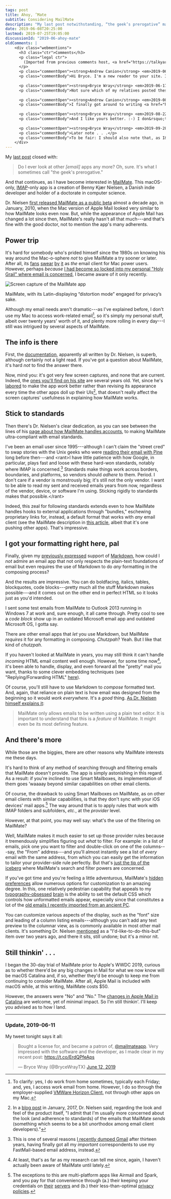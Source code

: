 ```yaml
---
tags: post
title: Ahoy, ’Mate
subtitle: Considering MailMate
description: "My last post notwithstanding, “the geek’s prerogative” makes it okay to try other email apps—like MailMate."
date: 2019-06-08T20:25:00
lastmod: 2019-07-25T19:05:00
discussionId: "2019-06-ahoy-mate"
oldComments: |
    <div class="webmentions">
      <h3 class="ctr">Comments</h3>
      <p class="legal ctr">
        (Imported from previous comments host, <a href="https://talkyard.io" target="_blank" rel="nofollow">Talkyard</a>.)
      </p>
      <p class="commentOpen"><strong>Andrew Canion</strong> <em>2019-06-16</em></p>
      <p class="commentBody">Hi Bryce. I'm a new reader to your site. I found you when I was searching for information about MailMate. Thanks for this great overview. I've also enjoyed some of your other articles. I've now subscribed to your RSS feed, as I think your writing is great.</p>
    
      <p class="commentOpen"><strong>Bryce Wray</strong> <em>2019-06-17</em></p>
      <p class="commentBody">Not sure which of my relatives posted these kind comments under Mr. Canion&rsquo;s name :-) &mdash; but I appreciate them tremendously.</p>
    
      <p class="commentOpen"><strong>Andrew Canion</strong> <em>2019-08-21</em></p>
      <p class="commentBody">I finally got around to writing <a href="https://canion.me/mailmate-review" target="_blank" rel="nofollow">my own review of MailMate</a>.</p>
    
      <p class="commentOpen"><strong>Bryce Wray</strong> <em>2019-08-22</em></p>
      <p class="commentBody">And I like yours better. :-) I don&rsquo;t qualify as a power email user, particularly because I don&rsquo;t keep my business email with my personal email (don&rsquo;t want my employer&rsquo;s chosen MDM software on my primary iPhone, and such access isn&rsquo;t allowed on my Mac even if I <strong>did</strong> want it), so I would urge those who do so to read your review. You noted many superb MailMate features I either neglected to mention or didn&rsquo;t find germane to my more mundane use case.</p>
    
      <p class="commentOpen"><strong>Bryce Wray</strong> <em>2019-09-28</em></p>
      <p class="commentBody">Later note . . .</p>
      <p class="commentBody">To be fair: I should also note that, as I&rsquo;d originally suspected, MailMate has turned out to be more than my relatively pedestrian scenario really needs &mdash; but I&rsquo;m very much <em><strong>not</strong></em> sorry that I bought a license and became a patron. Dr. Nielsen&rsquo;s work is easily worthy of both.</p>
    </div>
---
```


My [last post](/posts/2019/05/the-holy-mail) closed with:

> Do I ever look at other *[email]* apps any more? Oh, sure. It's what I sometimes call "the geek's prerogative."

And that continues, as I have become interested in [MailMate](https://freron.com). This macOS-only, [IMAP](https://en.wikipedia.org/wiki/Internet_Message_Access_Protocol)-only app is a creation of Benny Kjær Nielsen, a Danish indie developer and holder of a doctorate in computer science.

Dr. Nielsen [first released MailMate as a public beta](https://blog.freron.com/2010/first-beta-released/) almost a decade ago, in January, 2010, when the Mac version of Apple Mail looked very similar to how MailMate looks even now. But, while the appearance of Apple Mail has changed a lot since then, MailMate's really hasn't all that much---and that's fine with the good doctor, not to mention the app's many adherents.

## Power trip

It's hard for somebody who's prided himself since the 1980s on knowing his way around the Mac-o-sphere *not* to give MailMate a try sooner or later. After all, its [fans](https://www.youtube.com/watch?v=e_SlbQzL9lc) [swear](https://brettterpstra.com/2018/01/08/best-of-2017-working-on-macos/) [by](https://www.slant.co/options/1952/~mailmate-review) [it](https://www.youtube.com/playlist?list=PLC4ZkBr87CO0jmrQvGQ77t44tCT-xklqU) as *the* email client for Mac power users. However, perhaps *because* [I had become so locked into my personal "Holy Grail" where email is concerned](/posts/2019/05/the-holy-mail), I became aware of it only recently.

<img src="MailMate_screen_cap_1280x720.png" alt="Screen capture of the MailMate app" />

<p class="lazypicturecaption">MailMate, with its Latin-displaying “distortion mode” engaged for privacy’s sake.</p>

Although my email needs aren't dramatic---as I've explained before, I don't use my Mac to access work-related email[^vmMail], so it's simply my personal stuff, albeit over twenty years' worth of it, and plenty more rolling in every day---I still was intrigued by several aspects of MailMate.

[^vmMail]: To clarify: yes, I do work from home sometimes, typically each Friday; and, yes, I access work email from home. However, I do so through the employer-supplied [VMWare Horizon Client](https://www.vmware.com/products/horizon.html), not through other apps on my Mac.

## The info is there

First,  the [documentation](https://manual.mailmate-app.com/), apparently all written by Dr. Nielsen, is superb, although certainly not a light read. If you've got a question about MailMate, it's hard *not* to find the answer there.

Now, mind you: it's got very few screen captures, and none that are current. Indeed, the [ones you'll find on his site](https://freron.com/screenshots/) are several years old. Yet, since he's [labored](https://updates.mailmate-app.com/release_notes) to make the app *work* better rather than revising its appearance every time the other apps doll up their UIs[^lookandFeel], that doesn't really affect the screen captures' usefulness in explaining how MailMate works.

[^lookandFeel]: In a [blog post](https://blog.freron.com/2017/personalized_subscriber_emails/) in January, 2017, Dr. Nielsen said, regarding the look and feel of the product itself, "I admit that I'm usually more concerned about the look (and adherence to standards) of the emails that MailMate *sends* (something which seems to be a bit unorthodox among email client developers)."

## Stick to standards

Then there's Dr. Nielsen's clear dedication, as you can see between the lines of his [page about how MailMate handles accounts](https://manual.mailmate-app.com/account_setup), to making MailMate ultra-compliant with email standards.

I've been an email user since 1995---although I can't claim the "street cred" to swap stories with the Unix geeks who were [reading their email with Pine](https://en.wikipedia.org/wiki/Pine_(email_client)) long before then---and &lt;rant&gt;I have little patience with how Google, in particular, plays fast and loose with these hard-won standards, notably where IMAP is concerned.[^Gmail] Standards make things work across borders, boundaries, and platforms, so vendors should *adhere* to them. Period. I don't care if a vendor is monstrously big; it's still not the only vendor. I want to be able to read my sent and received emails years from now, regardless of the vendor, device, or software I'm using. Sticking rigidly to standards makes that possible.&lt;/rant&gt;

[^Gmail]: This is one of several reasons [I recently dumped Gmail](https://twitter.com/BryceWrayTX/status/1136675657700859904) after thirteen years, having finally got all my *important* correspondents to use my FastMail-based email address, instead.

Indeed, this zeal for following standards extends even to how MailMate handles hooks to external applications through "bundles," eschewing proprietary links for, instead, a default format that works with *any* email client (see the MailMate description in [this article](https://thesweetsetup.com/apps/favorite-email-client-os-x/), albeit that it's one pushing other apps). That's impressive.

## I got your formatting right&nbsp;here,&nbsp;pal

Finally, given my [previously expressed](/posts/2019/03/mark-it-down) support of [Markdown](https://daringfireball.net/projects/markdown/), how could I *not* admire an email app that not only respects the plain-text foundations of email but even requires the use of Markdown to do *any* formatting in the composing process?

And the results are impressive. You can do boldfacing, italics, tables, blockquotes, code blocks---pretty much all the stuff Markdown makes possible---and it comes out on the other end in perfect HTML so it looks just as you'd intended.

I sent some test emails from MailMate to Outlook&nbsp;2013 running in Windows&nbsp;7 at work and, sure enough, it all came through. Pretty cool to see a *code block* show up in an outdated Microsoft email app and outdated Microsoft OS, I gotta say.

There are other email apps that *let* you use Markdown, but MailMate *requires* it for any formatting in composing. *Chutzpah*? Yeah. But I like that kind of *chutzpah*.

If you haven't looked at MailMate in years, you may still think it can't handle *incoming* HTML email content well enough. However, for some time now[^HTMLyes], it's been able to handle, display, and even forward all the "pretty" mail you want, thanks to some clever embedding techniques (see "Replying/Forwarding HTML" [here](https://manual.mailmate-app.com/preferences)).

[^HTMLyes]: At least, that's as far as my research can tell me since, again, I haven't actually been aware of MailMate until lately.

Of course, you'll still have to use Markdown to *compose* formatted text. And, again, that reliance on plain text is how email was designed from the beginning so it would *work everywhere*. It's a *good* thing. [As Dr. Nielsen himself explains it](https://manual.mailmate-app.com/introduction):

> MailMate only allows emails to be written using a plain text editor. It is important to understand that this is a *feature* of MailMate. It might even be its most defining feature.

## And there's more

While those are the biggies, there are other reasons why MailMate interests me these days.

It's hard to think of any method of searching through and filtering emails that MailMate doesn't provide. The app is simply astonishing in this regard. As a result: if you're inclined to use Smart Mailboxes, its implementation of them goes ’waaaay beyond similar capabilities on other email&nbsp;clients.

Of course, the drawback to using Smart Mailboxes on MailMate, as on other email clients with similar capabilities, is that they don't sync with your iOS devices' mail apps.[^creepy] The way around that is to apply rules that work with IMAP folders and subfolders, *etc.*, at the *provider*&nbsp;level.

However, at that point, you may well say: what's the use of the filtering on MailMate?

Well, MailMate makes it much easier to set up those provider rules because it tremendously simplifies figuring out *what* to filter. For example: in a list of emails, pick one you want to filter and double-click on one of the columns---say, the "From" address---and you'll almost instantly see a list of *every* email with the same address, from which you can easily get the information to tailor your provider-side rule perfectly. But that's [just the tip of the iceberg](https://manual.mailmate-app.com/view) where MailMate's search and filter powers are concerned.

[^creepy]: The exceptions to this are multi-platform apps like Airmail and Spark, and you pay for that convenience through (a.) their keeping your credentials on [their](https://helpspot.readdle.com/en/index.php?pg=kb.page&id=1285) [servers](https://www.iubenda.com/privacy-policy/558233/full-legal) and (b.) their less-than-optimal [privacy](https://sparkmailapp.com/privacy#privacy_3) [policies](https://www.iubenda.com/privacy-policy/558233/full-legal).

If you've got time and you're feeling a little adventurous, MailMate's [hidden preferences](https://manual.mailmate-app.com/hidden_preferences) allow numerous options for customization to an amazing degree. In this, one relatively pedestrian capability that appeals to my [typography-obsessed](/posts/2018/10/web-typography-part-1) [brain](/posts/2018/10/web-typography-part-2) is the ability to set the default CSS which controls how unformatted emails appear, especially since that constitutes a lot of the [old emails I recently imported from an ancient PC](https://www.linkedin.com/feed/update/urn:li:activity:6543149472082386944).

You can customize various aspects of the display, such as the "font" size and leading of a column listing emails---although you can't add any text preview to the columnar view, as is commonly available in most other mail clients. It's something Dr. Nielsen [mentioned](https://blog.freron.com/2017/personalized_subscriber_emails/) as a "I'd-like-to-do-this-but" item over two years ago, and there it sits, still undone; but it's a minor nit.

## Still thinkin'&nbsp;.&nbsp;.&nbsp;.

I began the 30-day trial of MailMate prior to Apple's WWDC 2019, curious as to whether there'd be any big changes in Mail for what we now know will be macOS Catalina and, if so, whether they'd be enough to keep me from continuing to consider MailMate. After all, Apple Mail is included with macOS while, at this writing, MailMate costs&nbsp;$50.

However, the answers were "No" and "No." The [changes in Apple Mail in Catalina](https://www.apple.com/macos/catalina-preview/features/) are welcome, yet of minimal impact. So I'm still thinkin'. I'll keep you advised as to how I&nbsp;land.

<hr />

### Update, 2019-06-11

My tweet tonight says it all:

<blockquote class="twitter-tweet"><p lang="en" dir="ltr">Bought a license for, and became a patron of, <a href="https://twitter.com/mailmateapp?ref_src=twsrc%5Etfw">@mailmateapp</a>. Very impressed with the software and the developer, as I made clear in my recent post: <a href="https://t.co/ErdQPfeAps">https://t.co/ErdQPfeAps</a></p>&mdash; Bryce Wray (@BryceWrayTX) <a href="https://twitter.com/BryceWrayTX/status/1138614802518020096?ref_src=twsrc%5Etfw">June 12, 2019</a></blockquote>

